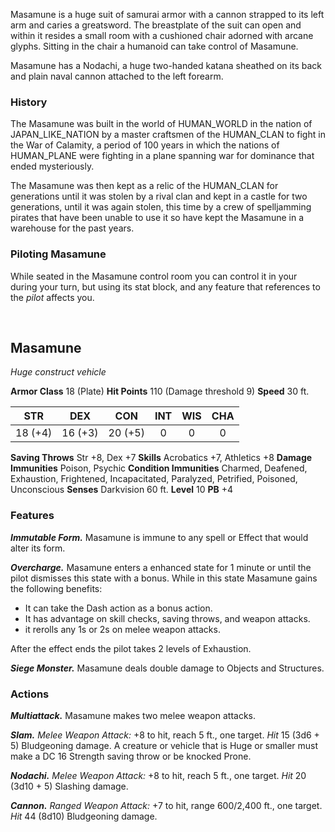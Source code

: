Masamune is a huge suit of samurai armor with a cannon strapped to its left arm and caries a greatsword. The breastplate of the suit can open and within it resides a small room with a cushioned chair adorned with arcane glyphs. Sitting in the chair a humanoid can take control of Masamune.

Masamune has a Nodachi, a huge two-handed katana sheathed on its back and plain naval cannon attached to the left forearm.

### History
The Masamune was built in the world of HUMAN_WORLD in the nation of JAPAN_LIKE_NATION by a master craftsmen of the HUMAN_CLAN to fight in the War of Calamity, a period of 100 years in which the nations of HUMAN_PLANE were fighting in a plane spanning war for dominance that ended mysteriously.

The Masamune was then kept as a relic of the HUMAN_CLAN for generations until it was stolen by a rival clan and kept in a castle for two generations, until it was again stolen, this time by a crew of spelljamming pirates that have been unable to use it so have kept the Masamune in a warehouse for the past years.

### Piloting Masamune
While seated in the Masamune control room you can control it in your during your turn, but using its stat block, and any feature that references to the *pilot* affects you.

<br>

## Masamune
*Huge construct vehicle*

**Armor Class** 18 (Plate)
**Hit Points** 110 (Damage threshold 9)
**Speed** 30 ft.

|   STR   |   DEX   |   CON   |   INT   |   WIS   |   CHA   |
|:-------:|:-------:|:-------:|:-------:|:-------:|:-------:|
| 18 (+4) | 16 (+3) | 20 (+5) |    0    |    0    |    0    |

**Saving Throws** Str +8, Dex +7
**Skills** Acrobatics +7, Athletics +8
**Damage Immunities** Poison, Psychic
**Condition Immunities** Charmed, Deafened, Exhaustion, Frightened, Incapacitated, Paralyzed, Petrified, Poisoned, Unconscious
**Senses** Darkvision 60 ft.
**Level** 10 **PB** +4

### Features
***Immutable Form.*** Masamune is immune to any spell or Effect that would alter its form.

***Overcharge.*** Masamune enters a enhanced state for 1 minute or until the pilot dismisses this state with a bonus. While in this state Masamune gains the following benefits:
- It can take the Dash action as a bonus action.
- It has advantage on skill checks, saving throws, and weapon attacks.
- it rerolls any 1s or 2s on melee weapon attacks.

After the effect ends the pilot takes 2 levels of Exhaustion.

***Siege Monster.***
Masamune deals double damage to Objects and Structures.


### Actions
***Multiattack.*** Masamune makes two melee weapon attacks.

***Slam.*** *Melee Weapon Attack:* +8 to hit, reach 5 ft., one target. *Hit* 15 (3d6 + 5) Bludgeoning damage. A creature or vehicle that is Huge or smaller must make a DC 16 Strength saving throw or be knocked Prone.

***Nodachi.*** *Melee Weapon Attack:* +8 to hit, reach 5 ft., one target. *Hit* 20 (3d10 + 5) Slashing damage. 

***Cannon.*** *Ranged Weapon Attack:* +7 to hit, range 600/2,400 ft., one target. *Hit* 44 (8d10) Bludgeoning damage. 


